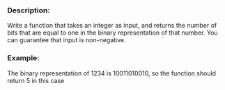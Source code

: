 ### Description:
Write a function that takes an integer as input, and returns the number of bits that are equal to one in the binary representation of that number. You can guarantee that input is non-negative.

### Example: 
The binary representation of 1234 is 10011010010, so the function should return 5 in this case